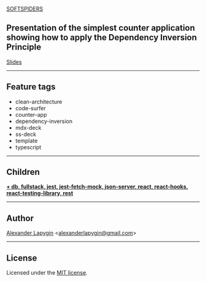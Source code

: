 [SOFTSPIDERS](https://github.com/softspiders/softspiders)

## Presentation of the simplest counter application showing how to apply the Dependency Inversion Principle

[Slides](https://csb-9kg5y-8d0n41fyp.now.sh/)

---

## Feature tags
- clean-architecture
- code-surfer
- counter-app
- dependency-inversion
- mdx-deck
- ss-deck
- template
- typescript

---

## Children
[**+ db, fullstack, jest, jest-fetch-mock, json-server, react, react-hooks, react-testing-library, rest**](https://github.com/softspiders/ca-react-rest-api-starter)

---

## Author

[Alexander Lapygin](https://github.com/AlexanderLapygin) <<alexanderlapygin@gmail.com>>

---

## License

Licensed under the [MIT license](./LICENSE).
